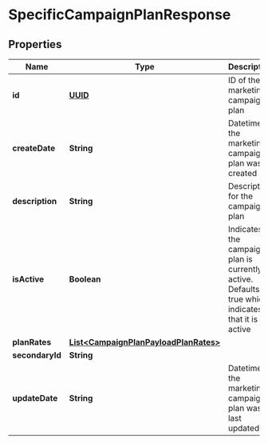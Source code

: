 
# SpecificCampaignPlanResponse

## Properties
Name | Type | Description | Notes
------------ | ------------- | ------------- | -------------
**id** | [**UUID**](UUID.md) | ID of the marketing campaign plan |  [optional]
**createDate** | **String** | Datetime the marketing campaign plan was created |  [optional]
**description** | **String** | Description for the campaign plan | 
**isActive** | **Boolean** | Indicates if the campaign plan is currently active. Defaults to true which indicates that it is active |  [optional]
**planRates** | [**List&lt;CampaignPlanPayloadPlanRates&gt;**](CampaignPlanPayloadPlanRates.md) |  |  [optional]
**secondaryId** | **String** |  |  [optional]
**updateDate** | **String** | Datetime the marketing campaign plan was last updated |  [optional]



